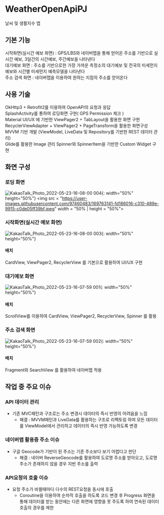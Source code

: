 # WeatherOpenApiPJ
날씨 및 생활지수 앱

## **기본 기능**
시작화면(실시간 예보 화면) : GPS/LBS와 네이버맵을 통해 얻어온 주소를 기반으로 실시간 예보, 3일간의 시간예보, 주간예보을 나타낸다   
대기예보 화면 : 주소를 기반으로한 가장 가까운 측정소의 대기예보 및 전국의 미세먼지 예보와 시간별 미세먼지 예측모델을 나타낸다   
주소 검색 화면 : 네이버맵을 이용하여 원하는 지점의 주소를 얻어온다   

## **사용 기술**
OkHttp3 + Retrofit2를 이용하여 OpenAPI의 요청과 응답   
SplashActivity를 통하여 로딩화면 구현( GPS Permission 체크 )   
Material UI/UX 에 기반한 ViewPager2 + TabLayout을 활용한 화면 구현   
RecyclerViewAdapter + ViewPager2 + PageTransform을 활용한 화면구성   
MVVM 기반 개발 (ViewModel, LiveData 및 Repository를 기반한 REST 데이터 관리)   
Glide를 활용한 Image 관리
Spinner와 SpinnerItem을 기반한 Custom Widget 구현

## **화면 구성**
### **로딩 화면**

![KakaoTalk_Photo_2022-05-23-16-08-00 004](https://user-images.githubusercontent.com/97460483/169763141-fd186016-c310-489e-9915-c0de05ff39bf.jpeg){: width="50%" height="50%"}
<img src = "https://user-images.githubusercontent.com/97460483/169763141-fd186016-c310-489e-9915-c0de05ff39bf.jpeg" width = "50% | height = "50%">

### **시작화면**(실시간 예보 화면)

![KakaoTalk_Photo_2022-05-23-16-08-00 003](https://user-images.githubusercontent.com/97460483/169763134-07f5e69c-ccf5-4657-a4e0-5dc708453fb9.jpeg){: width="50%" height="50%"}

#### 배치
CardView, ViewPager2, RecyclerView 를 기본으로 활용하여 UI/UX 구현

### **대기예보 화면**

![KakaoTalk_Photo_2022-05-23-16-07-59 001](https://user-images.githubusercontent.com/97460483/169763095-4fe9f79b-d802-4a4c-b28b-4f1309d525fc.jpeg){: width="50%" height="50%"}

#### 배치
ScrollView를 이용하여 CardView, ViewPager2, RecyclerView, Spinner 를 활용

### **주소 검색 화면**

![KakaoTalk_Photo_2022-05-23-16-07-59 002](https://user-images.githubusercontent.com/97460483/169763121-12bc8eec-bb82-4b78-acc9-348e5cf1a183.jpeg){: width="50%" height="50%"}

#### 배치
Fragment와 SearchView 를 활용하여 네이버맵 적용

## **작업 중 주요 이슈**

### API 데이터 관리
+ 기존 MVC패턴과 구조로는 주소 변경시 데이터의 즉시 반영의 어려움을 느낌
    + 해결 : MVVM패턴과 LiveData를 활용하는 구조로 리팩토링 하여 모든 데이터를 ViewModel에서 관리하고 데이터의 즉시 반영 가능하도록 변경

### 네이버맵 활용중 주소 이슈
+ 구글 Geocode가 기반이 된 주소는 기존 주소보다 보기 어렵다고 판단
    + 해결 : 네이버 ReverseGeocode를 활용하여 도로명 주소를 받아오고, 도로명 주소가 존재하지 않을 경우 지번 주소를 출력
  
### API요청의 호출 이슈
+ 요청 주소가 바뀔때마다 다수의 REST요청을 동시에 호출
    + Coroutine을 이용하여 순차적 호출을 하도록 코드 변경 후 Progress 화면을 통해 데이터를 받는 동안에는 다른 화면에 영향을 못 주도록 하여 연속된 데이터 호출의 경우를 제한
